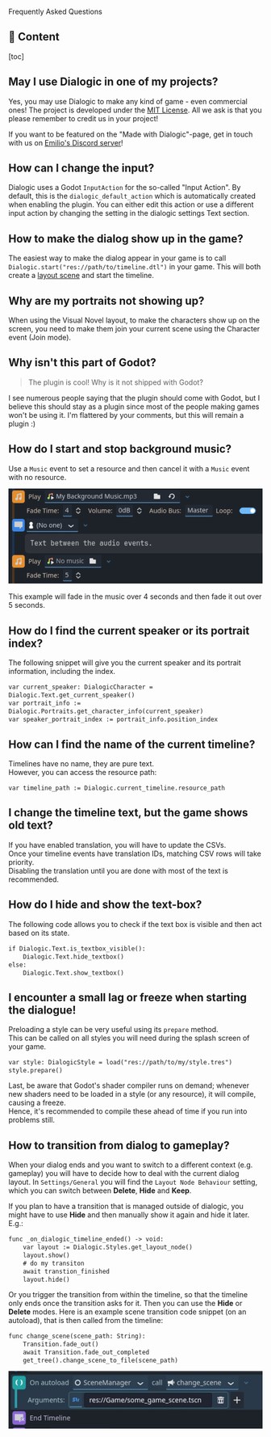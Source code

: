 <div class="header-banner blurple">
     <div class="header-label blurple">Frequently Asked Questions</div>
</div>

## 📜 Content
[toc]

## May I use Dialogic in one of my projects?

Yes, you may use Dialogic to make any kind of game - even commercial ones!
The project is developed under the [MIT License](https://github.com/dialogic-godot/dialogic/blob/master/LICENSE). All we ask is that you please remember to credit us in your project!

If you want to be featured on the "Made with Dialogic"-page, get in touch with us on [Emilio's Discord server](https://discord.gg/2hHQzkf2pX)!

## How can I change the input?

Dialogic uses a Godot `InputAction` for the so-called "Input Action". By default, this is the `dialogic_default_action` which is automatically created when enabling the plugin. You can either edit this action or use a different input action by changing the setting in the dialogic settings Text section.

## How to make the dialog show up in the game?

The easiest way to make the dialog appear in your game is to call `Dialogic.start("res://path/to/timeline.dtl")` in your game. This will both create a [layout scene](styles-and-layouts.md) and start the timeline.

## Why are my portraits not showing up?

When using the Visual Novel layout, to make the characters show up on the screen, you need to make them join your current scene using the Character event (Join mode).

## Why isn't this part of Godot?

> The plugin is cool! Why is it not shipped with Godot?

I see numerous people saying that the plugin should come with Godot, but I believe this should stay as a plugin since most of the people making games won't be using it. I'm flattered by your comments, but this will remain a plugin :)

## How do I start and stop background music?

Use a `Music` event to set a resource and then cancel it with a `Music` event with no resource.

![header_faq](./media/faq/background_music_toggling.png)

This example will fade in the music over 4 seconds and then fade it out over 5 seconds.

## How do I find the current speaker or its portrait index?

The following snippet will give you the current speaker and its portrait information, including the index.

```gdscript
var current_speaker: DialogicCharacter = Dialogic.Text.get_current_speaker()
var portrait_info := Dialogic.Portraits.get_character_info(current_speaker)
var speaker_portrait_index := portrait_info.position_index
```

## How can I find the name of the current timeline?

Timelines have no name, they are pure text.\
However, you can access the resource path:
```gdscript
var timeline_path := Dialogic.current_timeline.resource_path
```

## I change the timeline text, but the game shows old text?

If you have enabled translation, you will have to update the CSVs.\
Once your timeline events have translation IDs, matching CSV rows will take priority.\
Disabling the translation until you are done with most of the text is recommended.

## How do I hide and show the text-box?

The following code allows you to check if the text box is visible and then act based on its state.
```gdscript
if Dialogic.Text.is_textbox_visible():
    Dialogic.Text.hide_textbox()
else:
    Dialogic.Text.show_textbox()
```

## I encounter a small lag or freeze when starting the dialogue!

Preloading a style can be very useful using its `prepare` method.\
This can be called on all styles you will need during the splash screen of your game.

```gdscript
var style: DialogicStyle = load("res://path/to/my/style.tres")
style.prepare()
```

Last, be aware that Godot's shader compiler runs on demand; whenever new shaders need to be loaded in a style (or any resource), it will compile, causing a freeze.\
Hence, it's recommended to compile these ahead of time if you run into problems still.

## How to transition from dialog to gameplay?

When your dialog ends and you want to switch to a different context (e.g. gameplay) you will have to decide how to deal with the current dialog layout. In `Settings/General` you will find the `Layout Node Behaviour` setting, which you can switch between **Delete**, **Hide** and **Keep**. 

If you plan to have a transition that is managed outside of dialogic, you might have to use **Hide** and then manually show it again and hide it later. E.g.:

```gdscript
func _on_dialogic_timeline_ended() -> void:
    var layout := Dialogic.Styles.get_layout_node()
    layout.show()
    # do my transiton
    await transtion_finished
    layout.hide()
```

Or you trigger the transition from within the timeline, so that the timeline only ends once the transition asks for it. Then you can use the **Hide** or **Delete** modes. Here is an example scene transition code snippet (on an autoload), that is then called from the timeline:

```gdscript
func change_scene(scene_path: String):
    Transition.fade_out()
    await Transition.fade_out_completed
    get_tree().change_scene_to_file(scene_path)
```

![transition-call-event.jpg](./media/faq/transition-call-event.jpg)
